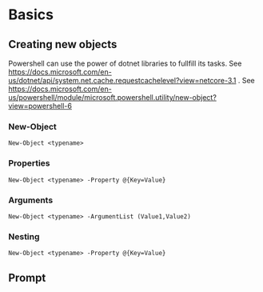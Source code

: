 # Basics

## Creating new objects 

Powershell can use the power of dotnet libraries to fullfill its tasks. 
See https://docs.microsoft.com/en-us/dotnet/api/system.net.cache.requestcachelevel?view=netcore-3.1 . 
See https://docs.microsoft.com/en-us/powershell/module/microsoft.powershell.utility/new-object?view=powershell-6

### New-Object 

```pwsh
New-Object <typename> 
```

### Properties

```pwsh
New-Object <typename> -Property @{Key=Value}
```

### Arguments

```pwsh
New-Object <typename> -ArgumentList (Value1,Value2)
```

### Nesting 

```pwsh
New-Object <typename> -Property @{Key=Value}
```

## Prompt 

